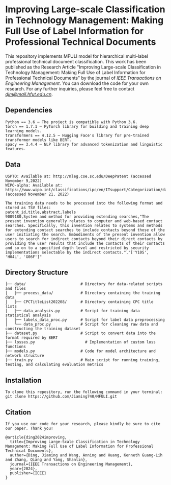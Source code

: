 # Improving Large-scale Classification in Technology Management: Making Full Use of Label Information for Professional Technical Documents
This repository implements MFULI model for hierarchical multi-label professional technical document classification. This work has been published as the Research Article "Improving Large-scale Classification in Technology Management: Making Full Use of Label Information for Professional Technical Documents" by the journal of *IEEE Transactions on Engineering Management*. You can download the code for your own research. For any further inquiries, please feel free to contact *djm@mail.hfut.edu.cn*.

## Dependencies
```
Python == 3.6 – The project is compatible with Python 3.6.
torch == 1.7.1 – PyTorch library for building and training deep learning models.
transformers == 4.12.5 – Hugging Face's library for pre-trained transformer models like BERT.
spacy == 3.4.4 – NLP library for advanced tokenization and linguistic features.
```
## Data
```
USPTO: Available at: http://mleg.cse.sc.edu/DeepPatent (accessed November 9,2022)
WIPO-alpha: Available at: https://www.wipo.int/classifications/ipc/en/ITsupport/Categorization/dataset (accessed November 21, 2022)

The training data needs to be processed into the following format and stored as TSV files:
patent_id,title,abstract,labels
9009180,System and method for providing extending searches,"The present invention generally relates to computer and web-based contact searches. Specifically, this invention relates to systems and methods for extending contact searches to include contacts beyond those of the user initiating the search. Embodiments of the present invention allow users to search for indirect contacts beyond their direct contacts by providing the user results that include the contacts of their contacts and so on to a specified depth level and restricted by security implementations selectable by the indirect contacts.","['Y10S', 'H04L', 'G06F']"
```

## Directory Structure
```
├── data/                        # Directory for data-related scripts and files
│   ├── process_data/            # Directory containing the training data
│   ├── CPCTitleList202208/      # Directory containing CPC title lists
│   ├── data_analysis.py         # Script for training data statistical analysis
│   ├── labels_data_proc.py      # Script for label data preprocessing
│   └── data_proc.py             # Script for cleaning raw data and constructing the training dataset
├── dataset.py                   # Script to convert data into the format required by BERT
├── losses.py                      # Implementation of custom loss functions
├── models.py                    # Code for model architecture and network structure
├── train.py                     # Main script for running training, testing, and calculating evaluation metrics
```

## Installation
```
To clone this repository, run the following command in your terminal:
git clone https://github.com/Jiaming740/MFULI.git
```

## Citation
```
If you use our code for your research, please kindly be sure to cite our paper. Thank you!

@article{ding2024improving,
  title={Improving Large-Scale Classification in Technology Management: Making Full Use of Label Information for Professional Technical Documents},
  author={Ding, Jiaming and Wang, Anning and Huang, Kenneth Guang-Lih and Zhang, Qiang and Yang, Shanlin},
  journal={IEEE Transactions on Engineering Management},
  year={2024},
  publisher={IEEE}
}
```

